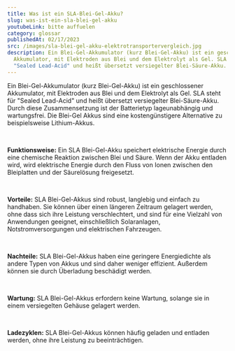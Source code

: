 ```yaml
---
title: Was ist ein SLA-Blei-Gel-Akku?
slug: was-ist-ein-sla-blei-gel-akku
youtubeLink: bitte auffuelen
category: glossar
publishedAt: 02/17/2023
src: /images/sla-blei-gel-akku-elektrotransportervergleich.jpg
description: Ein Blei-Gel-Akkumulator (kurz Blei-Gel-Akku) ist ein geschlossener
  Akkumulator, mit Elektroden aus Blei und dem Elektrolyt als Gel. SLA steht für
  "Sealed Lead-Acid" und heißt übersetzt versiegelter Blei-Säure-Akku.
---
```

Ein Blei-Gel-Akkumulator (kurz Blei-Gel-Akku) ist ein geschlossener Akkumulator, mit Elektroden aus Blei und dem Elektrolyt als Gel. SLA steht für "Sealed Lead-Acid" und heißt übersetzt versiegelter Blei-Säure-Akku. Durch diese Zusammensetzung ist der Batterietyp lageunabhängig und wartungsfrei. Die Blei-Gel Akkus sind eine kostengünstigere Alternative zu beispielsweise Lithium-Akkus. 

<br />

**Funktionsweise:** Ein SLA Blei-Gel-Akku speichert elektrische Energie durch eine chemische Reaktion zwischen Blei und Säure. Wenn der Akku entladen wird, wird elektrische Energie durch den Fluss von Ionen zwischen den Bleiplatten und der Säurelösung freigesetzt.

<br />

**Vorteile:** SLA Blei-Gel-Akkus sind robust, langlebig und einfach zu handhaben. Sie können über einen längeren Zeitraum gelagert werden, ohne dass sich ihre Leistung verschlechtert, und sind für eine Vielzahl von Anwendungen geeignet, einschließlich Solaranlagen, Notstromversorgungen und elektrischen Fahrzeugen.

<br />

**Nachteile:** SLA Blei-Gel-Akkus haben eine geringere Energiedichte als andere Typen von Akkus und sind daher weniger effizient. Außerdem können sie durch Überladung beschädigt werden.

<br />

**Wartung:** SLA Blei-Gel-Akkus erfordern keine Wartung, solange sie in einem versiegelten Gehäuse gelagert werden.

<br />

**Ladezyklen:** SLA Blei-Gel-Akkus können häufig geladen und entladen werden, ohne ihre Leistung zu beeinträchtigen.